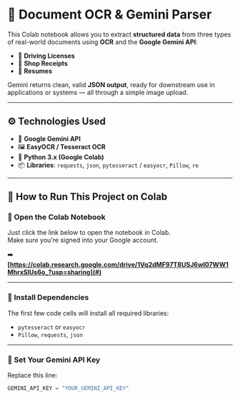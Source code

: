 # 🧾 Document OCR & Gemini Parser

This Colab notebook allows you to extract **structured data** from three types of real-world documents using **OCR** and the **Google Gemini API**:

- 🪪 **Driving Licenses**
- 🛒 **Shop Receipts**
- 📄 **Resumes**

Gemini returns clean, valid **JSON output**, ready for downstream use in applications or systems — all through a simple image upload.

---

## ⚙️ Technologies Used

- 🧠 **Google Gemini API**
- 🖼️ **EasyOCR / Tesseract OCR**
- 🐍 **Python 3.x (Google Colab)**
- 📦 **Libraries**: `requests`, `json`, `pytesseract` / `easyocr`, `Pillow`, `re`

---

## 🚀 How to Run This Project on Colab

### 📂 Open the Colab Notebook

Just click the link below to open the notebook in Colab.  
Make sure you're signed into your Google account.

➡️ **[https://colab.research.google.com/drive/1Vq2dMF97T8USJ6wl07WW1MhrxSlUs6o_?usp=sharing](#)**

---

### 📌 Install Dependencies

The first few code cells will install all required libraries:

- `pytesseract` or `easyocr`
- `Pillow`, `requests`, `json`

---

### 🔑 Set Your Gemini API Key

Replace this line:

```python
GEMINI_API_KEY = "YOUR_GEMINI_API_KEY"
